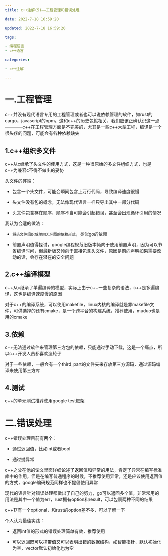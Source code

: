 ```yaml
---
title: c++注解(5)——工程管理和错误处理

date: 2022-7-18 16:59:20

updated: 2022-7-18 16:59:20

tags:

- 编程语言
- c++语言

categories:

- c++注解

---
```


# 一.工程管理

c++并没有现代语言专用的工程管理或者也可以说依赖管理的软件，如rust的cargo，javascript的npm。这和c++的历史包袱相关，我们应该正确认识这一点————c++在工程管理方面是不完美的，尤其是一些c++大型工程，编译是一个很头疼的问题，可能会有各种依赖缺失

## 1.c++组织多文件

c++从c继承了头文件的使用方式，这是一种很原始的多文件组织方式，也是c++为兼容c不得不做出的妥协

头文件的弊端：

- 包含一个头文件，可能会瞬间包含上万行代码，导致编译速度很慢

- 头文件没有包的概念，无法像现代语言一样只导出其中一部分代码

- 头文件包含存在顺序，顺序不当可能会引起错误，甚至会出现循环引用的情况

我认为合适的做法：

- `将头文件组织成单向无环图的依赖形式`，类似go的依赖

- 前置声明值得探讨，google编程规范旧版本倾向于使用前置声明，因为可以节省编译时间，但最新版又倾向于直接包含头文件，原因是前向声明如果需要改动的话，会存在潜在的安全问题

## 2.c++编译模型

c++从c继承了单遍编译的模型，实际上由于c++一些复杂的语法，c++是多遍编译，这也是编译速度慢的原因

对于c++的编译系统，可以使用makefile，linux内核的编译就是靠makefile文件，可供选择的还有cmake，是一个跨平台的构建系统，推荐使用，muduo也是用的cmake

## 3.依赖

c++无法通过软件来管理第三方包的依赖，只能通过手动下载，这是一个痛点，所以c++开发人员都喜欢造轮子

对于一些依赖，一般会有一个third_part的文件夹来存放第三方源码，通过源码编译来使用第三方库

## 4.测试

c++的单元测试推荐使用google test框架

# 二.错误处理

c++错误处理目前有两个：

- 通过返回值，比如int或者bool

- 通过抛异常

c++之父在他的论文里面详细论述了返回值和异常的用法，肯定了异常在编写标准库中的作用，但是在编写普通程序的时候，不推荐使用异常，还是应该使用返回值的方式，google编码规范同样也不提倡使用异常

现代的语言针对错误处理都做出了自己的努力，go可以返回多个值，非常常用的用法是其中一个值为err，rust拥有option和result，可以包裹两种不同的结果

c++17有一个optional，和rust的option差不多，可以了解一下

个人认为最佳实践：

- 返回int值的形式的错误处理简单有效，推荐使用

- 可以返回既可以携带值又可以表明出错的数据结构，如智能指针，默认初始化为空，vector默认初始化也为空
